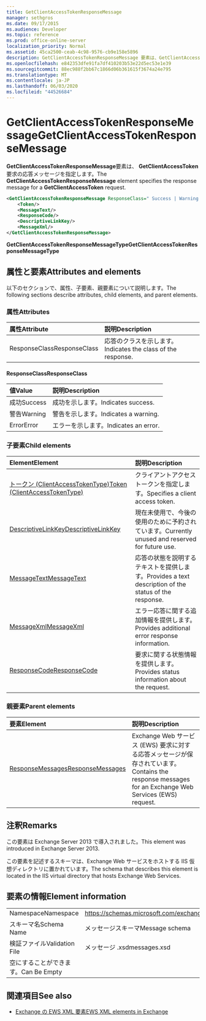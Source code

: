 ```yaml
---
title: GetClientAccessTokenResponseMessage
manager: sethgros
ms.date: 09/17/2015
ms.audience: Developer
ms.topic: reference
ms.prod: office-online-server
localization_priority: Normal
ms.assetid: 45ca2500-ceab-4c98-9576-cb9e158e5896
description: GetClientAccessTokenResponseMessage 要素は、GetClientAccessToken 要求の応答メッセージを指定します。
ms.openlocfilehash: e842353dfe91fa7df410203b53e22d5ec53e1e39
ms.sourcegitcommit: 88ec988f2bb67c1866d06b361615f3674a24e795
ms.translationtype: MT
ms.contentlocale: ja-JP
ms.lasthandoff: 06/03/2020
ms.locfileid: "44526684"
---
```

# <a name="getclientaccesstokenresponsemessage"></a><span data-ttu-id="da2bd-103">GetClientAccessTokenResponseMessage</span><span class="sxs-lookup"><span data-stu-id="da2bd-103">GetClientAccessTokenResponseMessage</span></span>

<span data-ttu-id="da2bd-104">**GetClientAccessTokenResponseMessage**要素は、 **GetClientAccessToken**要求の応答メッセージを指定します。</span><span class="sxs-lookup"><span data-stu-id="da2bd-104">The **GetClientAccessTokenResponseMessage** element specifies the response message for a **GetClientAccessToken** request.</span></span> 
  
```XML
<GetClientAccessTokenResponseMessage ResponseClass=" Success | Warning | Error ">
    <Token/>
    <MessageText/>
    <ResponseCode/>
    <DescriptiveLinkKey/>
    <MessageXml/>
</GetClientAccessTokenResponseMessage>
```

 <span data-ttu-id="da2bd-105">**GetClientAccessTokenResponseMessageType**</span><span class="sxs-lookup"><span data-stu-id="da2bd-105">**GetClientAccessTokenResponseMessageType**</span></span>
## <a name="attributes-and-elements"></a><span data-ttu-id="da2bd-106">属性と要素</span><span class="sxs-lookup"><span data-stu-id="da2bd-106">Attributes and elements</span></span>

<span data-ttu-id="da2bd-107">以下のセクションで、属性、子要素、親要素について説明します。</span><span class="sxs-lookup"><span data-stu-id="da2bd-107">The following sections describe attributes, child elements, and parent elements.</span></span>
  
### <a name="attributes"></a><span data-ttu-id="da2bd-108">属性</span><span class="sxs-lookup"><span data-stu-id="da2bd-108">Attributes</span></span>

|<span data-ttu-id="da2bd-109">**属性**</span><span class="sxs-lookup"><span data-stu-id="da2bd-109">**Attribute**</span></span>|<span data-ttu-id="da2bd-110">**説明**</span><span class="sxs-lookup"><span data-stu-id="da2bd-110">**Description**</span></span>|
|:-----|:-----|
|<span data-ttu-id="da2bd-111">ResponseClass</span><span class="sxs-lookup"><span data-stu-id="da2bd-111">ResponseClass</span></span>  <br/> |<span data-ttu-id="da2bd-112">応答のクラスを示します。</span><span class="sxs-lookup"><span data-stu-id="da2bd-112">Indicates the class of the response.</span></span>  <br/> |
   
#### <a name="responseclass"></a><span data-ttu-id="da2bd-113">ResponseClass</span><span class="sxs-lookup"><span data-stu-id="da2bd-113">ResponseClass</span></span>

|<span data-ttu-id="da2bd-114">**値**</span><span class="sxs-lookup"><span data-stu-id="da2bd-114">**Value**</span></span>|<span data-ttu-id="da2bd-115">**説明**</span><span class="sxs-lookup"><span data-stu-id="da2bd-115">**Description**</span></span>|
|:-----|:-----|
|<span data-ttu-id="da2bd-116">成功</span><span class="sxs-lookup"><span data-stu-id="da2bd-116">Success</span></span>  <br/> |<span data-ttu-id="da2bd-117">成功を示します。</span><span class="sxs-lookup"><span data-stu-id="da2bd-117">Indicates success.</span></span>  <br/> |
|<span data-ttu-id="da2bd-118">警告</span><span class="sxs-lookup"><span data-stu-id="da2bd-118">Warning</span></span>  <br/> |<span data-ttu-id="da2bd-119">警告を示します。</span><span class="sxs-lookup"><span data-stu-id="da2bd-119">Indicates a warning.</span></span>  <br/> |
|<span data-ttu-id="da2bd-120">Error</span><span class="sxs-lookup"><span data-stu-id="da2bd-120">Error</span></span>  <br/> |<span data-ttu-id="da2bd-121">エラーを示します。</span><span class="sxs-lookup"><span data-stu-id="da2bd-121">Indicates an error.</span></span>  <br/> |
   
### <a name="child-elements"></a><span data-ttu-id="da2bd-122">子要素</span><span class="sxs-lookup"><span data-stu-id="da2bd-122">Child elements</span></span>

|<span data-ttu-id="da2bd-123">**Element**</span><span class="sxs-lookup"><span data-stu-id="da2bd-123">**Element**</span></span>|<span data-ttu-id="da2bd-124">**説明**</span><span class="sxs-lookup"><span data-stu-id="da2bd-124">**Description**</span></span>|
|:-----|:-----|
|[<span data-ttu-id="da2bd-125">トークン (ClientAccessTokenType)</span><span class="sxs-lookup"><span data-stu-id="da2bd-125">Token (ClientAccessTokenType)</span></span>](token-clientaccesstokentype.md) <br/> |<span data-ttu-id="da2bd-126">クライアントアクセストークンを指定します。</span><span class="sxs-lookup"><span data-stu-id="da2bd-126">Specifies a client access token.</span></span>  <br/> |
|[<span data-ttu-id="da2bd-127">DescriptiveLinkKey</span><span class="sxs-lookup"><span data-stu-id="da2bd-127">DescriptiveLinkKey</span></span>](descriptivelinkkey.md) <br/> |<span data-ttu-id="da2bd-128">現在未使用で、今後の使用のために予約されています。</span><span class="sxs-lookup"><span data-stu-id="da2bd-128">Currently unused and reserved for future use.</span></span>  <br/> |
|[<span data-ttu-id="da2bd-129">MessageText</span><span class="sxs-lookup"><span data-stu-id="da2bd-129">MessageText</span></span>](messagetext.md) <br/> |<span data-ttu-id="da2bd-130">応答の状態を説明するテキストを提供します。</span><span class="sxs-lookup"><span data-stu-id="da2bd-130">Provides a text description of the status of the response.</span></span>  <br/> |
|[<span data-ttu-id="da2bd-131">MessageXml</span><span class="sxs-lookup"><span data-stu-id="da2bd-131">MessageXml</span></span>](messagexml.md) <br/> |<span data-ttu-id="da2bd-132">エラー応答に関する追加情報を提供します。</span><span class="sxs-lookup"><span data-stu-id="da2bd-132">Provides additional error response information.</span></span>  <br/> |
|[<span data-ttu-id="da2bd-133">ResponseCode</span><span class="sxs-lookup"><span data-stu-id="da2bd-133">ResponseCode</span></span>](responsecode.md) <br/> |<span data-ttu-id="da2bd-134">要求に関する状態情報を提供します。</span><span class="sxs-lookup"><span data-stu-id="da2bd-134">Provides status information about the request.</span></span>  <br/> |
   
### <a name="parent-elements"></a><span data-ttu-id="da2bd-135">親要素</span><span class="sxs-lookup"><span data-stu-id="da2bd-135">Parent elements</span></span>

|<span data-ttu-id="da2bd-136">**要素**</span><span class="sxs-lookup"><span data-stu-id="da2bd-136">**Element**</span></span>|<span data-ttu-id="da2bd-137">**説明**</span><span class="sxs-lookup"><span data-stu-id="da2bd-137">**Description**</span></span>|
|:-----|:-----|
|[<span data-ttu-id="da2bd-138">ResponseMessages</span><span class="sxs-lookup"><span data-stu-id="da2bd-138">ResponseMessages</span></span>](responsemessages.md) <br/> |<span data-ttu-id="da2bd-139">Exchange Web サービス (EWS) 要求に対する応答メッセージが保存されています。</span><span class="sxs-lookup"><span data-stu-id="da2bd-139">Contains the response messages for an Exchange Web Services (EWS) request.</span></span>  <br/> |
   
## <a name="remarks"></a><span data-ttu-id="da2bd-140">注釈</span><span class="sxs-lookup"><span data-stu-id="da2bd-140">Remarks</span></span>

<span data-ttu-id="da2bd-141">この要素は Exchange Server 2013 で導入されました。</span><span class="sxs-lookup"><span data-stu-id="da2bd-141">This element was introduced in Exchange Server 2013.</span></span>
  
<span data-ttu-id="da2bd-142">この要素を記述するスキーマは、Exchange Web サービスをホストする IIS 仮想ディレクトリに置かれています。</span><span class="sxs-lookup"><span data-stu-id="da2bd-142">The schema that describes this element is located in the IIS virtual directory that hosts Exchange Web Services.</span></span>
  
## <a name="element-information"></a><span data-ttu-id="da2bd-143">要素の情報</span><span class="sxs-lookup"><span data-stu-id="da2bd-143">Element information</span></span>

|||
|:-----|:-----|
|<span data-ttu-id="da2bd-144">Namespace</span><span class="sxs-lookup"><span data-stu-id="da2bd-144">Namespace</span></span>  <br/> |https://schemas.microsoft.com/exchange/services/2006/messages  <br/> |
|<span data-ttu-id="da2bd-145">スキーマ名</span><span class="sxs-lookup"><span data-stu-id="da2bd-145">Schema Name</span></span>  <br/> |<span data-ttu-id="da2bd-146">メッセージスキーマ</span><span class="sxs-lookup"><span data-stu-id="da2bd-146">Message schema</span></span>  <br/> |
|<span data-ttu-id="da2bd-147">検証ファイル</span><span class="sxs-lookup"><span data-stu-id="da2bd-147">Validation File</span></span>  <br/> |<span data-ttu-id="da2bd-148">メッセージ .xsd</span><span class="sxs-lookup"><span data-stu-id="da2bd-148">messages.xsd</span></span>  <br/> |
|<span data-ttu-id="da2bd-149">空にすることができます。</span><span class="sxs-lookup"><span data-stu-id="da2bd-149">Can Be Empty</span></span>  <br/> ||
   
## <a name="see-also"></a><span data-ttu-id="da2bd-150">関連項目</span><span class="sxs-lookup"><span data-stu-id="da2bd-150">See also</span></span>



- [<span data-ttu-id="da2bd-151">Exchange の EWS XML 要素</span><span class="sxs-lookup"><span data-stu-id="da2bd-151">EWS XML elements in Exchange</span></span>](ews-xml-elements-in-exchange.md)

